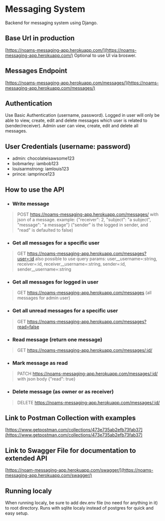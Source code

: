 # Messaging System
Backend for messaging system using Django.

## Base Url in production
[https://noams-messaging-app.herokuapp.com/](https://noams-messaging-app.herokuapp.com/)
Optional to use UI via broswer.

## Messages Endpoint
[https://noams-messaging-app.herokuapp.com/messages/](https://noams-messaging-app.herokuapp.com/messages/)

## Authentication
Use Basic Authentication (username, password).
Logged in user will only be able to view, create, edit and delete messages which user is related to (sender/receiver).
Admin user can view, create, edit and delete all messages.

## User Credentials (username: password)
- admin: chocolateisawsome123
- bobmarley: iambob123
- louisarmstrong: iamlouis123
- prince: iamprince123

## How to use the API
- ### Write message
> POST https://noams-messaging-app.herokuapp.com/messages/
with json of a message. example:
{"receiver": 2, "subject": "a subject", "message": "a message"}
("sender" is the logged in sender, and "read" is defaulted to false)

- ### Get all messages for a specific user
> GET https://noams-messaging-app.herokuapp.com/messages?user=:id
also possible to use query params: user__username=:string, receiver=:id, receiver__username=:string, sender=:id, sender__username=:string

- ### Get all messages for logged in user
> GET https://noams-messaging-app.herokuapp.com/messages
(all messages for admin user)

- ### Get all unread messages for a specific user
> GET https://noams-messaging-app.herokuapp.com/messages?read=false

- ### Read message (return one message)
> GET https://noams-messaging-app.herokuapp.com/messages/:id/

- ### Mark message as read
> PATCH https://noams-messaging-app.herokuapp.com/messages/:id/
with json body {"read": true}

- ### Delete message (as owner or as receiver)
> DELETE https://noams-messaging-app.herokuapp.com/messages/:id/


## Link to Postman Collection with examples
[https://www.getpostman.com/collections/473e735ab2efb73fab37](https://www.getpostman.com/collections/473e735ab2efb73fab37)

## Link to Swagger File for documentation to extended API
[https://noam-messaging-app.herokuapp.com/swagger/](https://noams-messaging-app.herokuapp.com/swagger/)


## Running localy
When running localy, be sure to add dev.env file (no need for anything in it) to root directory. Runs with sqlite localy instead of postgres for quick and easy setup.